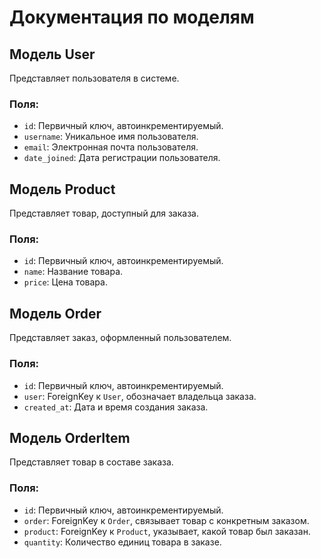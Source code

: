 # Документация по моделям

## Модель User
Представляет пользователя в системе.

### Поля:
- `id`: Первичный ключ, автоинкрементируемый.
- `username`: Уникальное имя пользователя.
- `email`: Электронная почта пользователя.
- `date_joined`: Дата регистрации пользователя.

## Модель Product
Представляет товар, доступный для заказа.

### Поля:
- `id`: Первичный ключ, автоинкрементируемый.
- `name`: Название товара.
- `price`: Цена товара.

## Модель Order
Представляет заказ, оформленный пользователем.

### Поля:
- `id`: Первичный ключ, автоинкрементируемый.
- `user`: ForeignKey к `User`, обозначает владельца заказа.
- `created_at`: Дата и время создания заказа.

## Модель OrderItem
Представляет товар в составе заказа.

### Поля:
- `id`: Первичный ключ, автоинкрементируемый.
- `order`: ForeignKey к `Order`, связывает товар с конкретным заказом.
- `product`: ForeignKey к `Product`, указывает, какой товар был заказан.
- `quantity`: Количество единиц товара в заказе.
